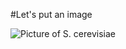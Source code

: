 #Let's put an image

![Picture of S. cerevisiae](https://www.researchgate.net/profile/Mahmoud-Farout/publication/336116058/figure/fig1/AS:883798443036673@1587725377807/A-The-structure-of-a-budding-yeast-cellB-The-yeast-Saccharomyces-cerevisiae-is-a.ppm)

